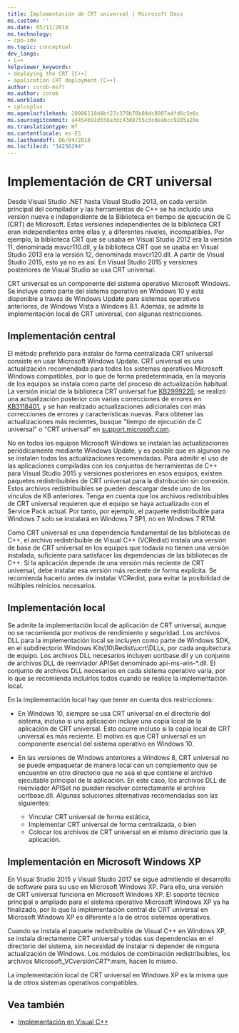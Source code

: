```yaml
---
title: Implementación de CRT universal | Microsoft Docs
ms.custom: ''
ms.date: 05/11/2018
ms.technology:
- cpp-ide
ms.topic: conceptual
dev_langs:
- C++
helpviewer_keywords:
- deploying the CRT [C++]
- application CRT deployment [C++]
author: corob-msft
ms.author: corob
ms.workload:
- cplusplus
ms.openlocfilehash: 20006118d4bf27c379b78b84dc8807a4fd6c5e6c
ms.sourcegitcommit: a4454b91d556a3dc43d8755cdcdeabcc9285a20e
ms.translationtype: HT
ms.contentlocale: es-ES
ms.lasthandoff: 06/04/2018
ms.locfileid: "34256294"
---
```

# <a name="universal-crt-deployment"></a>Implementación de CRT universal

Desde Visual Studio .NET hasta Visual Studio 2013, en cada versión principal del compilador y las herramientas de C++ se ha incluido una versión nueva e independiente de la Biblioteca en tiempo de ejecución de C (CRT) de Microsoft. Estas versiones independientes de la biblioteca CRT eran independientes entre ellas y, a diferentes niveles, incompatibles. Por ejemplo, la biblioteca CRT que se usaba en Visual Studio 2012 era la versión 11, denominada msvcr110.dll, y la biblioteca CRT que se usaba en Visual Studio 2013 era la versión 12, denominada msvcr120.dll. A partir de Visual Studio 2015, esto ya no es así. En Visual Studio 2015 y versiones posteriores de Visual Studio se usa CRT universal.

CRT universal es un componente del sistema operativo Microsoft Windows. Se incluye como parte del sistema operativo en Windows 10 y está disponible a través de Windows Update para sistemas operativos anteriores, de Windows Vista a Windows 8.1. Además, se admite la implementación local de CRT universal, con algunas restricciones.

## <a name="central-deployment"></a>Implementación central

El método preferido para instalar de forma centralizada CRT universal consiste en usar Microsoft Windows Update. CRT universal es una actualización recomendada para todos los sistemas operativos Microsoft Windows compatibles, por lo que de forma predeterminada, en la mayoría de los equipos se instala como parte del proceso de actualización habitual. La versión inicial de la biblioteca CRT universal fue [KB2999226](https://support.microsoft.com/en-us/kb/2999226); se realizó una actualización posterior con varias correcciones de errores en [KB3118401](https://support.microsoft.com/en-us/kb/3118401), y se han realizado actualizaciones adicionales con más correcciones de errores y características nuevas. Para obtener las actualizaciones más recientes, busque "tiempo de ejecución de C universal" o "CRT universal" en [support.microsoft.com](https://support.microsoft.com).

No en todos los equipos Microsoft Windows se instalan las actualizaciones periódicamente mediante Windows Update, y es posible que en algunos no se instalen todas las actualizaciones recomendadas. Para admitir el uso de las aplicaciones compiladas con los conjuntos de herramientas de C++ para Visual Studio 2015 y versiones posteriores en esos equipos, existen paquetes redistribuibles de CRT universal para la distribución sin conexión. Estos archivos redistribuibles se pueden descargar desde uno de los vínculos de KB anteriores. Tenga en cuenta que los archivos redistribuibles de CRT universal requieren que el equipo se haya actualizado con el Service Pack actual. Por tanto, por ejemplo, el paquete redistribuible para Windows 7 solo se instalará en Windows 7 SP1, no en Windows 7 RTM.

Como CRT universal es una dependencia fundamental de las bibliotecas de C++, el archivo redistribuible de Visual C++ (VCRedist) instala una versión de base de CRT universal en los equipos que todavía no tienen una versión instalada, suficiente para satisfacer las dependencias de las bibliotecas de C++. Si la aplicación depende de una versión más reciente de CRT universal, debe instalar esa versión más reciente de forma explícita. Se recomienda hacerlo antes de instalar VCRedist, para evitar la posibilidad de múltiples reinicios necesarios.

## <a name="local-deployment"></a>Implementación local

Se admite la implementación local de aplicación de CRT universal, aunque no se recomienda por motivos de rendimiento y seguridad.  Los archivos DLL para la implementación local se incluyen como parte de Windows SDK, en el subdirectorio Windows Kits\\10\\Redist\\ucrt\\DLLs, por cada arquitectura de equipo. Los archivos DLL necesarios incluyen ucrtbase.dll y un conjunto de archivos DLL de reenviador APISet denominado api-ms-win-\*.dll. El conjunto de archivos DLL necesarios en cada sistema operativo varía, por lo que se recomienda incluirlos todos cuando se realice la implementación local.

En la implementación local hay que tener en cuenta dos restricciones:

- En Windows 10, siempre se usa CRT universal en el directorio del sistema, incluso si una aplicación incluye una copia local de la aplicación de CRT universal. Esto ocurre incluso si la copia local de CRT universal es más reciente. El motivo es que CRT universal es un componente esencial del sistema operativo en Windows 10.

- En las versiones de Windows anteriores a Windows 8, CRT universal no se puede empaquetar de manera local con un complemento que se encuentre en otro directorio que no sea el que contiene el archivo ejecutable principal de la aplicación. En este caso, los archivos DLL de reenviador APISet no pueden resolver correctamente el archivo ucrtbase.dll. Algunas soluciones alternativas recomendadas son las siguientes:

  - Vincular CRT universal de forma estática,
  - Implementar CRT universal de forma centralizada, o bien
  - Colocar los archivos de CRT universal en el mismo directorio que la aplicación.

## <a name="deployment-on-microsoft-windows-xp"></a>Implementación en Microsoft Windows XP

En Visual Studio 2015 y Visual Studio 2017 se sigue admitiendo el desarrollo de software para su uso en Microsoft Windows XP. Para ello, una versión de CRT universal funciona en Microsoft Windows XP. El soporte técnico principal o ampliado para el sistema operativo Microsoft Windows XP ya ha finalizado, por lo que la implementación central de CRT universal en Microsoft Windows XP es diferente a la de otros sistemas operativos.

Cuando se instala el paquete redistribuible de Visual C++ en Windows XP, se instala directamente CRT universal y todas sus dependencias en el directorio del sistema, sin necesidad de instalar ni depender de ninguna actualización de Windows. Los módulos de combinación redistribuibles, los archivos Microsoft_VC*versión*_CRT_\*.msm, hacen lo mismo.

La implementación local de CRT universal en Windows XP es la misma que la de otros sistemas operativos compatibles.

## <a name="see-also"></a>Vea también

- [Implementación en Visual C++](deployment-in-visual-cpp.md)
